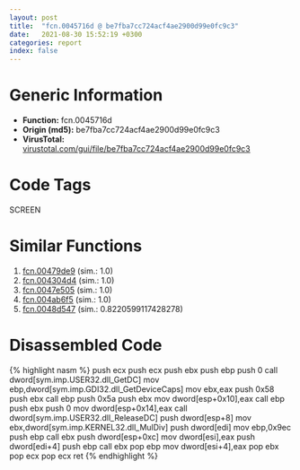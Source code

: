 ```yaml
---
layout: post
title:  "fcn.0045716d @ be7fba7cc724acf4ae2900d99e0fc9c3"
date:   2021-08-30 15:52:19 +0300
categories: report
index: false
---
```


# Generic Information
- **Function:** fcn.0045716d
- **Origin (md5):** be7fba7cc724acf4ae2900d99e0fc9c3
- **VirusTotal:** [virustotal.com/gui/file/be7fba7cc724acf4ae2900d99e0fc9c3][virustotal_ref]

# Code Tags
<span class="tag" id="SCREEN">SCREEN</span>


# Similar Functions

1. [fcn.00479de9][similar_1_ref] (sim.: 1.0)
2. [fcn.004304d4][similar_2_ref] (sim.: 1.0)
3. [fcn.0047e505][similar_3_ref] (sim.: 1.0)
4. [fcn.004ab6f5][similar_4_ref] (sim.: 1.0)
5. [fcn.0048d547][similar_5_ref] (sim.: 0.8220599117428278)


# Disassembled Code

{% highlight nasm %}
push ecx
push ecx
push ebx
push ebp
push 0
call dword[sym.imp.USER32.dll_GetDC]
mov ebp,dword[sym.imp.GDI32.dll_GetDeviceCaps]
mov ebx,eax
push 0x58
push ebx
call ebp
push 0x5a
push ebx
mov dword[esp+0x10],eax
call ebp
push ebx
push 0
mov dword[esp+0x14],eax
call dword[sym.imp.USER32.dll_ReleaseDC]
push dword[esp+8]
mov ebx,dword[sym.imp.KERNEL32.dll_MulDiv]
push dword[edi]
mov ebp,0x9ec
push ebp
call ebx
push dword[esp+0xc]
mov dword[esi],eax
push dword[edi+4]
push ebp
call ebx
pop ebp
mov dword[esi+4],eax
pop ebx
pop ecx
pop ecx
ret 
{% endhighlight %}


[similar_1_ref]: /report/fcn.00479de9@1160595edb203a63cb2ca3ce2ff04f47
[similar_2_ref]: /report/fcn.004304d4@289859175c221b107317af7727d26c17
[similar_3_ref]: /report/fcn.0047e505@279a61b1e76da49531f1f16fd1102a2d
[similar_4_ref]: /report/fcn.004ab6f5@17d73cbafe6dd96dd6f2291fab06fbb5
[similar_5_ref]: /report/fcn.0048d547@4fe38de7c6c86a1bad209560fa052231
[virustotal_ref]: https://www.virustotal.com/gui/file/be7fba7cc724acf4ae2900d99e0fc9c3